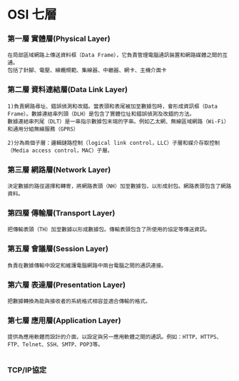 # OSI 七層
### 第一層 實體層(Physical Layer)
```
在局部區域網路上傳送資料框（Data Frame），它負責管理電腦通訊裝置和網路媒體之間的互通。
包括了針腳、電壓、線纜規範、集線器、中繼器、網卡、主機介面卡
```
### 第二層 資料連結層(Data Link Layer)
```
1)負責網路尋址、錯誤偵測和改錯。當表頭和表尾被加至數據包時，會形成資訊框（Data Frame）。數據連結串列頭（DLH）是包含了實體位址和錯誤偵測及改錯的方法。
數據連結串列尾（DLT）是一串指示數據包末端的字串。例如乙太網、無線區域網路（Wi-Fi）和通用分組無線服務（GPRS）

2)分為兩個子層：邏輯鏈路控制（logical link control，LLC）子層和媒介存取控制（Media access control，MAC）子層。
```
### 第三層 網路層(Network Layer)
```
決定數據的路徑選擇和轉寄，將網路表頭（NH）加至數據包，以形成封包。網路表頭包含了網路資料。
```
### 第四層 傳輸層(Transport Layer)
```
把傳輸表頭（TH）加至數據以形成數據包。傳輸表頭包含了所使用的協定等傳送資訊。
```
### 第五層 會議層(Session Layer)
```
負責在數據傳輸中設定和維護電腦網路中兩台電腦之間的通訊連接。
```
### 第六層 表達層(Presentation Layer)
```
把數據轉換為能與接收者的系統格式相容並適合傳輸的格式。
```
### 第七層 應用層(Application Layer)
```
提供為應用軟體而設計的介面，以設定與另一應用軟體之間的通訊。例如：HTTP、HTTPS、FTP、Telnet、SSH、SMTP、POP3等。
```

```

```
### TCP/IP協定

